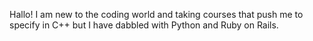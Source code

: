 Hallo! I am new to the coding world and taking courses that push me to specify in C++ but I have dabbled with Python and Ruby on Rails.
